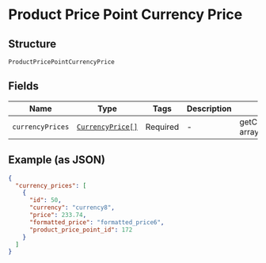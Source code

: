 
# Product Price Point Currency Price

## Structure

`ProductPricePointCurrencyPrice`

## Fields

| Name | Type | Tags | Description | Getter | Setter |
|  --- | --- | --- | --- | --- | --- |
| `currencyPrices` | [`CurrencyPrice[]`](../../doc/models/currency-price.md) | Required | - | getCurrencyPrices(): array | setCurrencyPrices(array currencyPrices): void |

## Example (as JSON)

```json
{
  "currency_prices": [
    {
      "id": 50,
      "currency": "currency8",
      "price": 233.74,
      "formatted_price": "formatted_price6",
      "product_price_point_id": 172
    }
  ]
}
```

